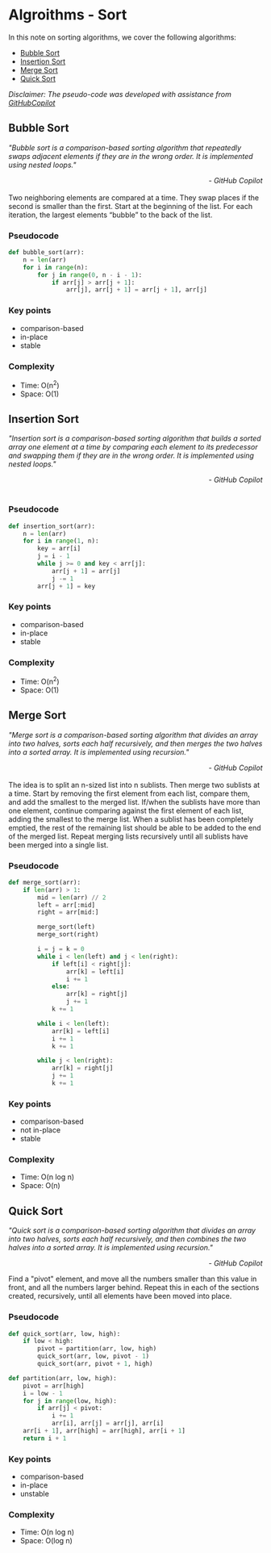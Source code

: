 # Algroithms - Sort

In this note on sorting algorithms, we cover the following algorithms:
- [Bubble Sort](#bubble-sort)
- [Insertion Sort](#insertion-sort)
- [Merge Sort](#merge-sort)
- [Quick Sort](#quick-sort)

_Disclaimer: The pseudo-code was developed with assistance from [GitHubCopilot](https://copilot.github.com/)_

## Bubble Sort


_"Bubble sort is a comparison-based sorting algorithm that repeatedly swaps adjacent elements if they are in the wrong order. It is implemented using nested loops."_
<div style="text-align: right; font-style: italic;"> - GitHub Copilot </div>

<br>
Two neighboring elements are compared at a time.
They swap places if the second is smaller than the first. 
Start at the beginning of the list. 
For each iteration, the largest elements “bubble” to the back of the list.

### Pseudocode
```python
def bubble_sort(arr):
    n = len(arr)
    for i in range(n):
        for j in range(0, n - i - 1):
            if arr[j] > arr[j + 1]:
                arr[j], arr[j + 1] = arr[j + 1], arr[j]
```

### Key points
- comparison-based
- in-place
- stable

### Complexity
- Time: O(n<sup>2</sup>)
- Space: O(1)


## Insertion Sort

_"Insertion sort is a comparison-based sorting algorithm that builds a sorted array one element at a time by comparing each element to its predecessor and swapping them if they are in the wrong order. It is implemented using nested loops."_
<div style="text-align: right; font-style: italic;"> - GitHub Copilot </div>

<br>


### Pseudocode
```python
def insertion_sort(arr):
    n = len(arr)
    for i in range(1, n):
        key = arr[i]
        j = i - 1
        while j >= 0 and key < arr[j]:
            arr[j + 1] = arr[j]
            j -= 1
        arr[j + 1] = key
```

### Key points
- comparison-based
- in-place
- stable

### Complexity
- Time: O(n<sup>2</sup>)
- Space: O(1)


## Merge Sort

_"Merge sort is a comparison-based sorting algorithm that divides an array into two halves, sorts each half recursively, and then merges the two halves into a sorted array. It is implemented using recursion."_
<div style="text-align: right; font-style: italic;"> - GitHub Copilot </div>


<br>
The idea is to split an n-sized list into n sublists. 
Then merge two sublists at a time.
Start by removing the first element from each list, compare them, and add the smallest to the merged list. 
If/when the sublists have more than one element, continue comparing against the first element of each list, adding the smallest to the merge list. 
When a sublist has been completely emptied, the rest of the remaining list should be able to be added to the end of the merged list.
Repeat merging lists recursively until all sublists have been merged into a single list.

### Pseudocode
```python
def merge_sort(arr):
    if len(arr) > 1:
        mid = len(arr) // 2
        left = arr[:mid]
        right = arr[mid:]

        merge_sort(left)
        merge_sort(right)

        i = j = k = 0
        while i < len(left) and j < len(right):
            if left[i] < right[j]:
                arr[k] = left[i]
                i += 1
            else:
                arr[k] = right[j]
                j += 1
            k += 1

        while i < len(left):
            arr[k] = left[i]
            i += 1
            k += 1

        while j < len(right):
            arr[k] = right[j]
            j += 1
            k += 1
```

### Key points
- comparison-based
- not in-place
- stable

### Complexity
- Time: O(n log n)
- Space: O(n)


## Quick Sort

_"Quick sort is a comparison-based sorting algorithm that divides an array into two halves, sorts each half recursively, and then combines the two halves into a sorted array. It is implemented using recursion."_
<div style="text-align: right; font-style: italic;">- GitHub Copilot </div>

Find a "pivot" element, and move all the numbers smaller than this value in front, and all the numbers larger behind. 
Repeat this in each of the sections created, recursively, until all elements have been moved into place. 

### Pseudocode
```python
def quick_sort(arr, low, high):
    if low < high:
        pivot = partition(arr, low, high)
        quick_sort(arr, low, pivot - 1)
        quick_sort(arr, pivot + 1, high)

def partition(arr, low, high):
    pivot = arr[high]
    i = low - 1
    for j in range(low, high):
        if arr[j] < pivot:
            i += 1
            arr[i], arr[j] = arr[j], arr[i]
    arr[i + 1], arr[high] = arr[high], arr[i + 1]
    return i + 1
```

### Key points
- comparison-based
- in-place
- unstable

### Complexity
- Time: O(n log n)
- Space: O(log n)


